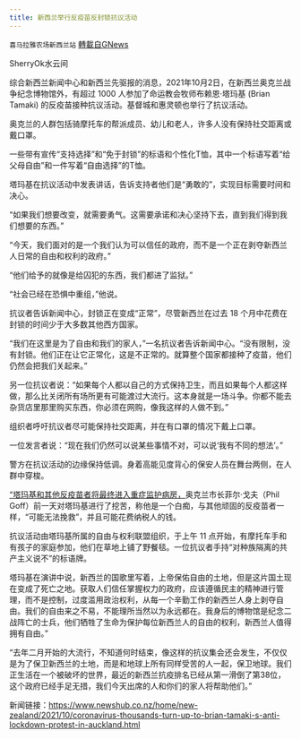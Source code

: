 ```yaml
---
title: 新西兰举行反疫苗反封锁抗议活动
---
```

`喜马拉雅农场新西兰站` [轉載自GNews](https://gnews.org/zh-hans/1568753/)

SherryOk水云间

综合新西兰新闻中心和新西兰先驱报的消息，2021年10月2日，在新西兰奥克兰战争纪念博物馆外，有超过 1000 人参加了命运教会牧师布赖恩·塔玛基 (Brian Tamaki) 的反疫苗接种抗议活动。基督城和惠灵顿也举行了抗议活动。

奥克兰的人群包括骑摩托车的帮派成员、幼儿和老人，许多人没有保持社交距离或戴口罩。

一些带有宣传“支持选择”和“免于封锁”的标语和个性化T恤，其中一个标语写着“给父母自由”和一件写着“自由选择”的T恤。

塔玛基在抗议活动中发表讲话，告诉支持者他们是“勇敢的”，实现目标需要时间和决心。

“如果我们想要改变，就需要勇气。这需要承诺和决心坚持下去，直到我们得到我们想要的东西。”

“今天，我们面对的是一个我们认为可以信任的政府，而不是一个正在剥夺新西兰人日常的自由和权利的政府。”

“他们给予的就像是给囚犯的东西，我们都进了监狱。”

“社会已经在恐惧中重组，”他说。

抗议者告诉新闻中心，封锁正在变成“正常”，尽管新西兰在过去 18 个月中花费在封锁的时间少于大多数其他西方国家。

“我们在这里是为了自由和我们的家人，”一名抗议者告诉新闻中心。“没有限制，没有封锁。他们正在让它正常化，这是不正常的。就算整个国家都接种了疫苗，他们仍然会把我们关起来。”

另一位抗议者说：“如果每个人都以自己的方式保持卫生，而且如果每个人都这样做，那么比关闭所有场所更有可能渡过大流行。这本身就是一场斗争。你都不能去杂货店里那里购买东西，你必须在网购，像我这样的人做不到。”

组织者呼吁抗议者尽可能保持社交距离，并在有口罩的情况下戴上口罩。

一位发言者说：“现在我们仍然可以说某些事情不对，可以说‘我有不同的想法’。”

警方在抗议活动的边缘保持低调。身着高能见度背心的保安人员在舞台两侧，在人群中穿梭。

[“塔玛基和其他反疫苗者将最终进入重症监护病房，](https://www-newshub-co-nz.translate.goog/home/new-zealand/2021/10/brian-tamaki-and-other-anti-vaxxers-probably-beyond-redemption-will-end-up-in-icu-auckland-mayor-phil-goff.html?_x_tr_sl=en&amp;_x_tr_tl=zh-CN&amp;_x_tr_hl=en-GB&amp;_x_tr_pto=nui)奥克兰市长菲尔·戈夫（Phil Goff）前一天对塔玛基进行了挖苦，称他是一个白痴，与其他顽固的反疫苗者一样，“可能无法挽救”，并且可能花费纳税人的钱。

抗议活动由塔玛基所属的自由与权利联盟组织，于上午 11 点开始，有摩托车手和有孩子的家庭参加，他们在草地上铺了野餐毯。一位抗议者手持“对种族隔离的共产主义说不”的标语牌。

塔玛基在演讲中说，新西兰的国歌里写着，上帝保佑自由的土地，但是这片国土现在变成了死亡之地。获取人们信任掌握权力的政府，应该遵循民主的精神进行管理，而不是控制，过度滥用政治权利，从每一个辛勤工作的新西兰人身上剥夺自由。我们的自由来之不易，不能理所当然以为永远都在。我身后的博物馆是纪念二战阵亡的士兵，他们牺牲了生命为保护每位新西兰人的自由的权利，新西兰人值得拥有自由。”

“去年二月开始的大流行，不知道何时结束，像这样的抗议集会还会发生，不仅仅是为了保卫新西兰的土地，而是和地球上所有同样受苦的人一起，保卫地球。我们正生活在一个被破坏的世界，最近的新西兰抗疫排名已经从第一滑倒了第38位，这个政府已经手足无措，我们今天出席的人和你们的家人将帮助他们。”

新闻链接：https://www.newshub.co.nz/home/new-zealand/2021/10/coronavirus-thousands-turn-up-to-brian-tamaki-s-anti-lockdown-protest-in-auckland.html
